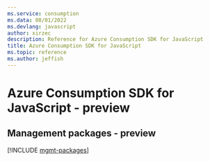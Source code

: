 ```yaml
---
ms.service: consumption
ms.data: 08/01/2022
ms.devlang: javascript
author: xirzec
description: Reference for Azure Consumption SDK for JavaScript
title: Azure Consumption SDK for JavaScript
ms.topic: reference
ms.author: jeffish
---
```

# Azure Consumption SDK for JavaScript - preview

## Management packages - preview
[!INCLUDE [mgmt-packages](consumption-mgmt-index.md)]